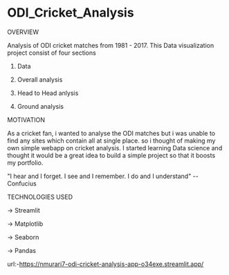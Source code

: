# ODI_Cricket_Analysis

OVERVIEW

Analysis of ODI cricket matches from 1981 - 2017. 
This Data visualization project consist of four sections

1) Data

2) Overall analysis

3) Head to Head anlysis

4) Ground analysis


MOTIVATION

As a cricket fan, i wanted to analyse the ODI matches but i was unable to find any sites which contain all at single place. so i thought of making my own simple webapp on cricket analysis. I started learning Data science and thought it would be a great idea to build a simple project so that it boosts my portfolio.

"I hear and I forget. I see and I remember. I do and I understand" 
                                                          -- Confucius


TECHNOLOGIES USED

-> Streamlit

-> Matplotlib

-> Seaborn

-> Pandas


url:-https://nmurari7-odi-cricket-analysis-app-o34exe.streamlit.app/
